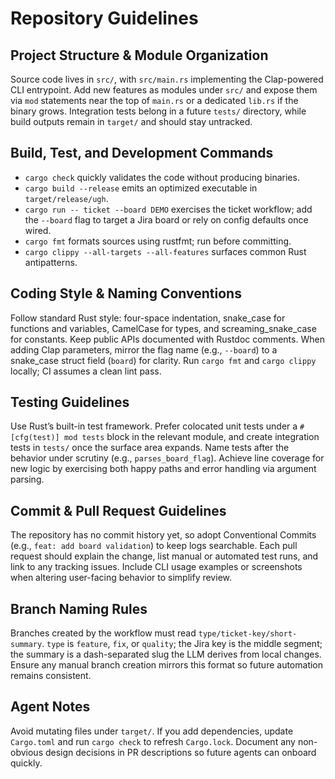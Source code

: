 # Repository Guidelines

## Project Structure & Module Organization
Source code lives in `src/`, with `src/main.rs` implementing the Clap-powered CLI entrypoint. Add new features as modules under `src/` and expose them via `mod` statements near the top of `main.rs` or a dedicated `lib.rs` if the binary grows. Integration tests belong in a future `tests/` directory, while build outputs remain in `target/` and should stay untracked.

## Build, Test, and Development Commands
- `cargo check` quickly validates the code without producing binaries.
- `cargo build --release` emits an optimized executable in `target/release/ugh`.
- `cargo run -- ticket --board DEMO` exercises the ticket workflow; add the `--board` flag to target a Jira board or rely on config defaults once wired.
- `cargo fmt` formats sources using rustfmt; run before committing.
- `cargo clippy --all-targets --all-features` surfaces common Rust antipatterns.

## Coding Style & Naming Conventions
Follow standard Rust style: four-space indentation, snake_case for functions and variables, CamelCase for types, and screaming_snake_case for constants. Keep public APIs documented with Rustdoc comments. When adding Clap parameters, mirror the flag name (e.g., `--board`) to a snake_case struct field (`board`) for clarity. Run `cargo fmt` and `cargo clippy` locally; CI assumes a clean lint pass.

## Testing Guidelines
Use Rust’s built-in test framework. Prefer colocated unit tests under a `#[cfg(test)] mod tests` block in the relevant module, and create integration tests in `tests/` once the surface area expands. Name tests after the behavior under scrutiny (e.g., `parses_board_flag`). Achieve line coverage for new logic by exercising both happy paths and error handling via argument parsing.

## Commit & Pull Request Guidelines
The repository has no commit history yet, so adopt Conventional Commits (e.g., `feat: add board validation`) to keep logs searchable. Each pull request should explain the change, list manual or automated test runs, and link to any tracking issues. Include CLI usage examples or screenshots when altering user-facing behavior to simplify review.

## Branch Naming Rules
Branches created by the workflow must read `type/ticket-key/short-summary`. `type` is `feature`, `fix`, or `quality`; the Jira key is the middle segment; the summary is a dash-separated slug the LLM derives from local changes. Ensure any manual branch creation mirrors this format so future automation remains consistent.

## Agent Notes
Avoid mutating files under `target/`. If you add dependencies, update `Cargo.toml` and run `cargo check` to refresh `Cargo.lock`. Document any non-obvious design decisions in PR descriptions so future agents can onboard quickly.
